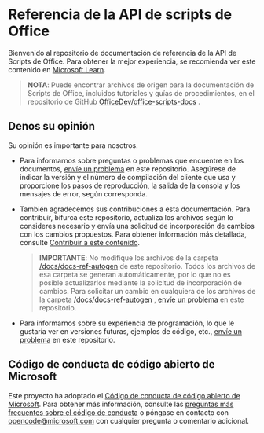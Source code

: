 # <a name="office-scripts-api-reference"></a>Referencia de la API de scripts de Office

Bienvenido al repositorio de documentación de referencia de la API de Scripts de Office. Para obtener la mejor experiencia, se recomienda ver este contenido en [Microsoft Learn](https://learn.microsoft.com/javascript/api/office-scripts/overview).

> **NOTA**: Puede encontrar archivos de origen para la documentación de Scripts de Office, incluidos tutoriales y guías de procedimientos, en el repositorio de GitHub [OfficeDev/office-scripts-docs](https://github.com/OfficeDev/office-scripts-docs) .

## <a name="give-us-your-feedback"></a>Denos su opinión

Su opinión es importante para nosotros.

* Para informarnos sobre preguntas o problemas que encuentre en los documentos, [envíe un problema](https://github.com/OfficeDev/office-scripts-docs-reference/issues) en este repositorio. Asegúrese de indicar la versión y el número de compilación del cliente que usa y proporcione los pasos de reproducción, la salida de la consola y los mensajes de error, según corresponda.

* También agradecemos sus contribuciones a esta documentación. Para contribuir, bifurca este repositorio, actualiza los archivos según lo consideres necesario y envía una solicitud de incorporación de cambios con los cambios propuestos. Para obtener información más detallada, consulte [Contribuir a este contenido](Contributing.md).

    > **IMPORTANTE**: No modifique los archivos de la carpeta [/docs/docs-ref-autogen](https://github.com/OfficeDev/office-scripts-docs-reference/tree/master/docs/docs-ref-autogen) de este repositorio. Todos los archivos de esa carpeta se generan automáticamente, por lo que no es posible actualizarlos mediante la solicitud de incorporación de cambios. Para solicitar un cambio en cualquiera de los archivos de la carpeta [/docs/docs-ref-autogen](https://github.com/OfficeDev/office-scripts-docs-reference/tree/master/docs/docs-ref-autogen) , [envíe un problema](https://github.com/OfficeDev/office-scripts-docs-reference/issues) en este repositorio.

* Para informarnos sobre su experiencia de programación, lo que le gustaría ver en versiones futuras, ejemplos de código, etc., [envíe un problema](https://github.com/OfficeDev/office-scripts-docs-reference/issues) en este repositorio.

## <a name="microsoft-open-source-code-of-conduct"></a>Código de conducta de código abierto de Microsoft

Este proyecto ha adoptado el [Código de conducta de código abierto de Microsoft](https://opensource.microsoft.com/codeofconduct/).
Para obtener más información, consulte las [preguntas más frecuentes sobre el código de conducta](https://opensource.microsoft.com/codeofconduct/faq/) o póngase en contacto con [opencode@microsoft.com](mailto:opencode@microsoft.com) con cualquier pregunta o comentario adicional.
